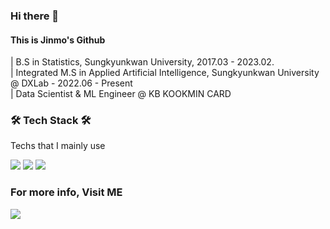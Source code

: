 ### Hi there 👋

#### This is Jinmo's Github

| B.S in Statistics, Sungkyunkwan University, 2017.03 - 2023.02.<br>
| Integrated M.S in Applied Artificial Intelligence, Sungkyunkwan University @ DXLab - 2022.06 - Present <br>
| Data Scientist & ML Engineer @ KB KOOKMIN CARD

<h3 align="left">🛠  Tech Stack 🛠</h3>

<p align="left"> Techs that I mainly use </p>
<p align="left">
  <img src="https://img.shields.io/badge/R-276DC3?style=flat-square&logo=R&logoColor=white"/></a>
  <img src="https://img.shields.io/badge/Python-3766AB?style=flat-square&logo=Python&logoColor=white"/></a>
  <img src="https://img.shields.io/badge/PyTorch-EE4C2C?style=flat-square&logo=PyTorch&logoColor=white"/>
</p>

### For more info, Visit ME

<a href="https://superficial-fernleaf-a58.notion.site/Marcellinus-Jinmo-Lee-344d1da1e4b14636ae233b604f532387" target="_blank"><img src="https://img.shields.io/badge/Portfolio-000000?style=flat-square&logo=Notion&logoColor=white"/></a>

<!--
**morcellinus/Morcellinus** is a ✨ _special_ ✨ repository because its `README.md` (this file) appears on your GitHub profile.

Here are some ideas to get you started:

- 🔭 I’m currently working on ...
- 🌱 I’m currently learning ...
- 👯 I’m looking to collaborate on ...
- 🤔 I’m looking for help with ...
- 💬 Ask me about ...
- 📫 How to reach me: ...
- 😄 Pronouns: ...
- ⚡ Fun fact: ...'
- 
I'm currently working on
